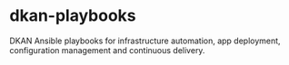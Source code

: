 # dkan-playbooks
DKAN Ansible playbooks for infrastructure automation, app deployment, configuration management and continuous delivery.
